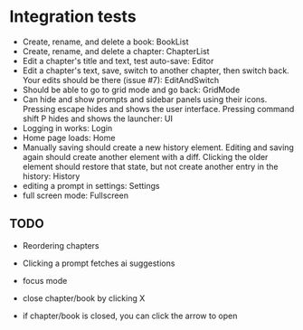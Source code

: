 # Integration tests
- Create, rename, and delete a book: BookList
- Create, rename, and delete a chapter: ChapterList
- Edit a chapter's title and text, test auto-save: Editor
- Edit a chapter's text, save, switch to another chapter, then switch back. Your edits should be there (issue #7): EditAndSwitch
- Should be able to go to grid mode and go back: GridMode
- Can hide and show prompts and sidebar panels using their icons. Pressing escape hides and shows the user interface. Pressing command shift P hides and shows the launcher: UI
- Logging in works: Login
- Home page loads: Home
- Manually saving should create a new history element. Editing and saving again should create another element with a diff. Clicking the older element should restore that state, but not create another entry in the history: History
- editing a prompt in settings: Settings
- full screen mode: Fullscreen

## TODO
- Reordering chapters
- Clicking a prompt fetches ai suggestions
- focus mode


- close chapter/book by clicking X
- if chapter/book is closed, you can click the arrow to open